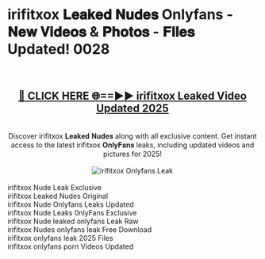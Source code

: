 <h1>irifitxox 𝐋𝐞𝐚𝐤𝐞𝐝 𝐍𝐮𝐝𝐞𝐬 Onlyfans - 𝐍𝐞𝐰 𝐕𝐢𝐝𝐞𝐨𝐬 & 𝐏𝐡𝐨𝐭𝐨𝐬 - 𝐅𝐢𝐥𝐞𝐬 Updated! 0028</h1>
        <br>
        <div align="center">
        <h2><a href="https://ishortn.ink/bxWkSV7Me" rel="nofollow">🔴 CLICK HERE 🌐==►► <b>irifitxox Leaked Video Updated 2025</b></a></h2>
        <br>
        Discover irifitxox 𝐋𝐞𝐚𝐤𝐞𝐝 𝐍𝐮𝐝𝐞𝐬 along with all exclusive content. Get instant access to the latest irifitxox 𝐎𝐧𝐥𝐲𝐅𝐚𝐧𝐬 leaks, including updated videos and pictures for 2025!
        <br>
        <br>
        <a href="https://ishortn.ink/bxWkSV7Me" rel="nofollow" data-target="animated-image.originalLink">
            <img src="https://i.imgur.com/1EjSzPs.png" alt="irifitxox Onlyfans Leak" style="max-width: 100%; display: inline-block;" data-target="animated-image.originalImage">
        </a>
        </div>
        <br>
        irifitxox Nude Leak Exclusive<br>
        irifitxox Leaked Nudes Original<br>
        irifitxox Nude Onlyfans Leaks Updated<br>
        irifitxox Nude Leaks 0nlyFans Exclusive<br>
        irifitxox Nude leaked onlyfans Leak Raw<br>
        irifitxox Nudes onlyfans leak Free Download<br>
        irifitxox onlyfans leak 2025 Files<br>
        irifitxox onlyfans porn Videos Updated<br>